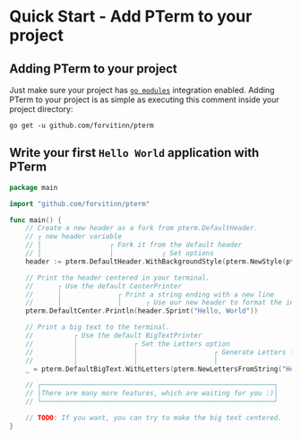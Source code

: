 # Quick Start - Add PTerm to your project

## Adding PTerm to your project

Just make sure your project has [`go modules`]() integration enabled.
Adding PTerm to your project is as simple as executing this comment inside your project directory:

```commandline
go get -u github.com/forvitinn/pterm
```

## Write your first `Hello World` application with PTerm

```go
package main

import "github.com/forvitinn/pterm"

func main() {
	// Create a new header as a fork from pterm.DefaultHeader.
	// ┌ new header variable
	// │                 ┌ Fork it from the default header
	// │                 │            ┌ Set options
	header := pterm.DefaultHeader.WithBackgroundStyle(pterm.NewStyle(pterm.BgRed))

	// Print the header centered in your terminal.
	//      ┌ Use the default CenterPrinter
	//      │              ┌ Print a string ending with a new line
	//      │              │      ┌ Use our new header to format the input string
	pterm.DefaultCenter.Println(header.Sprint("Hello, World"))

	// Print a big text to the terminal.
	//          ┌ Use the default BigTextPrinter
	//          │              ┌ Set the Letters option
	//          │              │                   ┌ Generate Letters from string
	//          │              │                   │                            ┌ Render output to the console
	_ = pterm.DefaultBigText.WithLetters(pterm.NewLettersFromString("Hello")).Render()

	// ┌──────────────────────────────────────────────────────────┐
	// │There are many more features, which are waiting for you :)│
	// └──────────────────────────────────────────────────────────┘

	// TODO: If you want, you can try to make the big text centered.
}

```